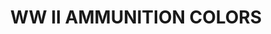 ---
title: "WW II AMMUNITION COLORS"
price: "TBA"
desc: "Opis nije dostupan"
img_path: "/assets/img/A.MIG-7124.jpg"
brand: AMMO
available: true
cat: "acrylics"
subcat: "ACRYLIC PAINT SETS"
subsubcat: "SS"
---